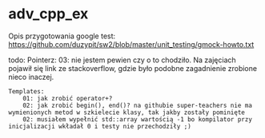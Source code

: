 # adv_cpp_ex

Opis przygotowania google test: https://github.com/duzypit/sw2/blob/master/unit_testing/gmock-howto.txt

todo:
    Pointerz:
        03: nie jestem pewien czy o to chodziło. Na zajęciach pojawił się link ze stackoverflow, gdzie było podobne zagadnienie zrobione nieco inaczej.

    Templates:
        01: jak zrobić operator+?
        02: jak zrobić begin(), end()? na githubie super-teachers nie ma wymienionych metod w szkielecie klasy, tak jakby zostały pominięte
        02: musiałem wypełnić std::array wartością -1 bo kompilator przy inicjalizacji wkładał 0 i testy nie przechodziły ;)
